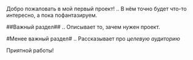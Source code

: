 Добро пожаловать в мой первый проект! ..
В нём точно будет что-то интересно, а пока пофантазируем.

##Важный раздел## ..
Описывает то, зачем нужен проект.

#Менее важный раздел# ..
Рассказывает про *целевую аудиторию*

Приятной работы!

